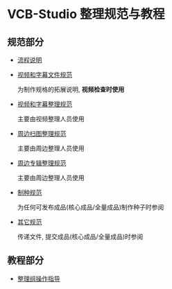 # VCB-Studio 整理规范与教程

## 规范部分

* [流程说明](流程说明.md)

* [视频和字幕文件规范](视频和字幕文件规范.md)

  为制作规格的拓展说明, **视频检查时使用**

* [视频和字幕整理规范](视频和字幕整理规范.md)

  主要由视频整理人员使用

* [周边扫图整理规范](周边扫图整理规范.md)

  主要由周边整理人员使用

* [周边专辑整理规范](周边专辑整理规范.md)

  主要由周边整理人员使用

* [制种规范](制种规范.md)

  为任何可发布成品(核心成品/全量成品)制作种子时参阅

* [其它规范](其它规范.md)

  传递文件, 提交成品(核心成品/全量成品)时参阅

## 教程部分

* [整理组操作指导](./guidance/README.md)
